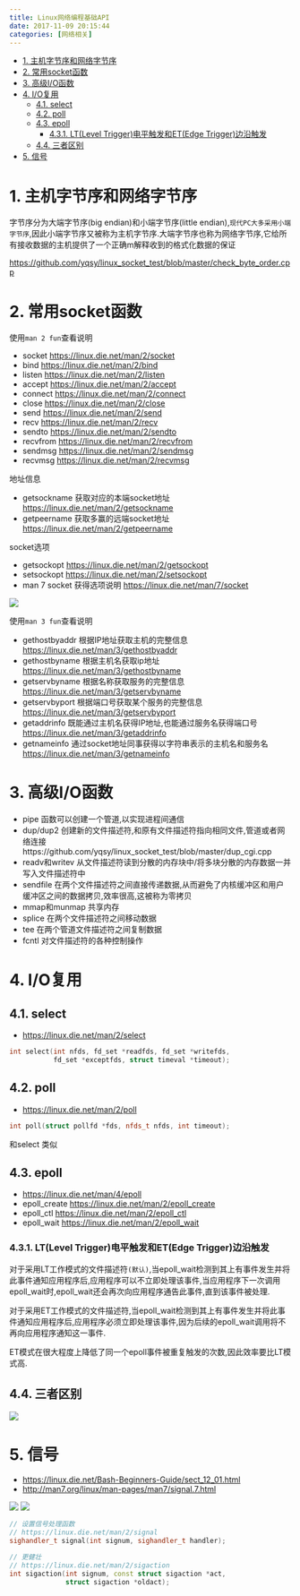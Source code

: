 ```yaml
---
title: Linux网络编程基础API
date: 2017-11-09 20:15:44
categories: [网络相关]
---
```


<!-- TOC -->

- [1. 主机字节序和网络字节序](#1-主机字节序和网络字节序)
- [2. 常用socket函数](#2-常用socket函数)
- [3. 高级I/O函数](#3-高级io函数)
- [4. I/O复用](#4-io复用)
    - [4.1. select](#41-select)
    - [4.2. poll](#42-poll)
    - [4.3. epoll](#43-epoll)
        - [4.3.1. LT(Level Trigger)电平触发和ET(Edge Trigger)边沿触发](#431-ltlevel-trigger电平触发和etedge-trigger边沿触发)
    - [4.4. 三者区别](#44-三者区别)
- [5. 信号](#5-信号)

<!-- /TOC -->

<a id="markdown-1-主机字节序和网络字节序" name="1-主机字节序和网络字节序"></a>
# 1. 主机字节序和网络字节序

字节序分为大端字节序(big endian)和小端字节序(little endian),`现代PC大多采用小端字节序`,因此小端字节序又被称为主机字节序.大端字节序也称为网络字节序,它给所有接收数据的主机提供了一个正确m解释收到的格式化数据的保证

https://github.com/yqsy/linux_socket_test/blob/master/check_byte_order.cpp


<a id="markdown-2-常用socket函数" name="2-常用socket函数"></a>
# 2. 常用socket函数

使用`man 2 fun`查看说明

* socket https://linux.die.net/man/2/socket
* bind https://linux.die.net/man/2/bind
* listen https://linux.die.net/man/2/listen
* accept https://linux.die.net/man/2/accept
* connect https://linux.die.net/man/2/connect
* close https://linux.die.net/man/2/close
* send https://linux.die.net/man/2/send
* recv https://linux.die.net/man/2/recv
* sendto https://linux.die.net/man/2/sendto
* recvfrom https://linux.die.net/man/2/recvfrom
* sendmsg https://linux.die.net/man/2/sendmsg
* recvmsg https://linux.die.net/man/2/recvmsg

地址信息
* getsockname 获取对应的本端socket地址 https://linux.die.net/man/2/getsockname
* getpeername 获取多赢的远端socket地址 https://linux.die.net/man/2/getpeername

socket选项
* getsockopt https://linux.die.net/man/2/getsockopt 
* setsockopt https://linux.die.net/man/2/setsockopt
* man 7 socket 获得选项说明 https://linux.die.net/man/7/socket

![](http://ouxarji35.bkt.clouddn.com/snipaste_20171109_151310.png)

使用`man 3 fun`查看说明

* gethostbyaddr 根据IP地址获取主机的完整信息 https://linux.die.net/man/3/gethostbyaddr
* gethostbyname 根据主机名获取ip地址 https://linux.die.net/man/3/gethostbyname
* getservbyname 根据名称获取服务的完整信息 https://linux.die.net/man/3/getservbyname
* getservbyport 根据端口号获取某个服务的完整信息 https://linux.die.net/man/3/getservbyport
* getaddrinfo 既能通过主机名获得IP地址,也能通过服务名获得端口号 https://linux.die.net/man/3/getaddrinfo
* getnameinfo 通过socket地址同事获得以字符串表示的主机名和服务名 https://linux.die.net/man/3/getnameinfo

<a id="markdown-3-高级io函数" name="3-高级io函数"></a>
# 3. 高级I/O函数

* pipe 函数可以创建一个管道,以实现进程间通信
* dup/dup2 创建新的文件描述符,和原有文件描述符指向相同文件,管道或者网络连接https://github.com/yqsy/linux_socket_test/blob/master/dup_cgi.cpp
* readv和writev 从文件描述符读到分散的内存块中/将多块分散的内存数据一并写入文件描述符中
* sendfile 在两个文件描述符之间直接传递数据,从而避免了内核缓冲区和用户缓冲区之间的数据拷贝,效率很高,这被称为零拷贝
* mmap和munmap 共享内存
* splice 在两个文件描述符之间移动数据
* tee 在两个管道文件描述符之间复制数据
* fcntl 对文件描述符的各种控制操作


<a id="markdown-4-io复用" name="4-io复用"></a>
# 4. I/O复用

<a id="markdown-41-select" name="41-select"></a>
## 4.1. select
* https://linux.die.net/man/2/select

```c++
int select(int nfds, fd_set *readfds, fd_set *writefds,
           fd_set *exceptfds, struct timeval *timeout);
```

<a id="markdown-42-poll" name="42-poll"></a>
## 4.2. poll

* https://linux.die.net/man/2/poll
```c++
int poll(struct pollfd *fds, nfds_t nfds, int timeout);
```
和select 类似

<a id="markdown-43-epoll" name="43-epoll"></a>
## 4.3. epoll
* https://linux.die.net/man/4/epoll
* epoll_create https://linux.die.net/man/2/epoll_create
* epoll_ctl https://linux.die.net/man/2/epoll_ctl
* epoll_wait https://linux.die.net/man/2/epoll_wait

<a id="markdown-431-ltlevel-trigger电平触发和etedge-trigger边沿触发" name="431-ltlevel-trigger电平触发和etedge-trigger边沿触发"></a>
### 4.3.1. LT(Level Trigger)电平触发和ET(Edge Trigger)边沿触发

对于采用LT工作模式的文件描述符`(默认)`,当epoll_wait检测到其上有事件发生并将此事件通知应用程序后,应用程序可以不立即处理该事件,当应用程序下一次调用epoll_wait时,epoll_wait还会再次向应用程序通告此事件,直到该事件被处理.

对于采用ET工作模式的文件描述符,当epoll_wait检测到其上有事件发生并将此事件通知应用程序后,应用程序必须立即处理该事件,因为后续的epoll_wait调用将不再向应用程序通知这一事件.

ET模式在很大程度上降低了同一个epoll事件被重复触发的次数,因此效率要比LT模式高.

<a id="markdown-44-三者区别" name="44-三者区别"></a>
## 4.4. 三者区别

![](http://ouxarji35.bkt.clouddn.com/snipaste_20171109_204839.png)

<a id="markdown-5-信号" name="5-信号"></a>
# 5. 信号

* https://linux.die.net/Bash-Beginners-Guide/sect_12_01.html
* http://man7.org/linux/man-pages/man7/signal.7.html

![](http://ouxarji35.bkt.clouddn.com/snipaste_20171109_222023.png)
![](http://ouxarji35.bkt.clouddn.com/snipaste_20171109_222030.png)


```c++
// 设置信号处理函数
// https://linux.die.net/man/2/signal
sighandler_t signal(int signum, sighandler_t handler);

// 更健壮
// https://linux.die.net/man/2/sigaction
int sigaction(int signum, const struct sigaction *act,
              struct sigaction *oldact);
```